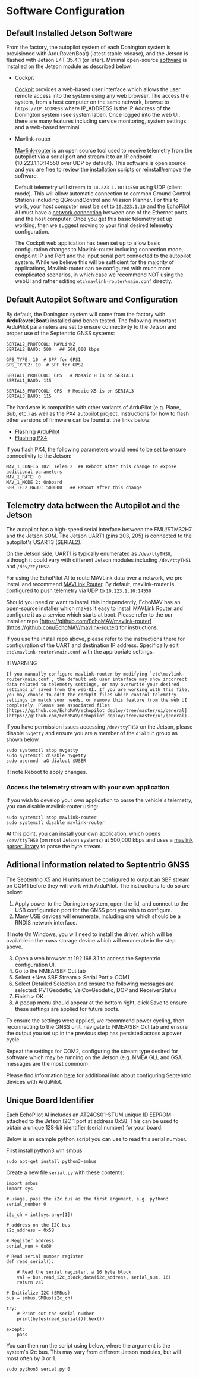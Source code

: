# Software Configuration

## Default Installed Jetson Software

From the factory, the autopilot system of each Donington system is provisioned with ArduRover(Boat) (latest stable release), and the Jetson is flashed with Jetson L4T 35.4.1 (or later). Minimal open-source [software](https://github.com/EchoMAV/echopilot_deploy) is installed on the Jetson module as described below.

- Cockpit

    [Cockpit](https://cockpit-project.org/) provides a web-based user interface which allows the user remote access into the system using any web browser. The access the system, from a host computer on the same network, browse to `https://IP_ADDRESS` where IP_ADDRESS is the IP Address of the Donington system (see system label). Once logged into the web UI, there are many features including service monitoring, system settings and a web-based terminal.

- Mavlink-router

    [Mavlink-router](https://github.com/EchoMAV/mavlink-router) is an open source tool used to receive telemetry from the autopilot via a serial port and stream it to an IP endpoint (10.223.1.10:14550 over UDP by default). This software is open source and you are free to review the [installation scripts](https://github.com/EchoMAV/echopilot_deploy) or reinstall/remove the software. 

    Default telemetry will stream to `10.223.1.10:14550` using UDP (client mode). This will allow automatic connection to common Ground Control Stations including QGroundControl and Mission Planner. For this to work, your host computer must be set to `10.223.1.10` and the EchoPilot AI must have a [network connection](userguide.md#ip-configuration) between one of the Ethernet ports and the host computer. Once you get this basic telemetry set up working, then we suggest moving to your final desired telemetry configuration.

    The Cockpit web application has been set up to allow basic configuration changes to Mavlink-router including connection mode, endpoint IP and Port and the input serial port connected to the autopilot system. While we believe this will be sufficient for the majority of applications, Mavlink-router can be configured with much more complicated scenarios, in which case we recommend NOT using the webUI and rather editing `etc\mavlink-router\main.conf` directly. 



## Default Autopilot Software and Configuration

By default, the Donington system will come from the factory with __ArduRover(Boat)__ installed and bench tested. The following important ArduPilot parameters are set to ensure connectivity to the Jetson and proper use of the Septentrio GNSS systems:

```
SERIAL2_PROTOCOL: MAVLink2
SERIAL2_BAUD: 500   ## 500,000 kbps

GPS_TYPE: 10  # SPF for GPS1
GPS_TYPE2: 10  # SPF for GPS2

SERIAL1_PROTOCOL: GPS   # Mosaic H is on SERIAL1
SERIAL1_BAUD: 115

SERIAL3_PROTOCOL: GPS  # Mosaic X5 is on SERIAL3
SERIAL3_BAUD: 115

```


The hardware is compatible with other variants of ArduPilot (e.g. Plane, Sub, etc.) as well as the PX4 autopilot project. Instructions for how to flash other versions of firmware can be found at the links below:

- [Flashing ArduPilot](https://echomav.github.io/docs/latest/build_ardupilot/)
- [Flashing PX4](https://echomav.github.io/docs/latest/build_px4/)

If you flash PX4, the following parameters would need to be set to ensure connectivity to the Jetson:

```
MAV_1_CONFIG 102: Telem 2  ## Reboot after this change to expose additional parameters
MAV_1_RATE: 0
MAV_1_MODE 2: Onboard
SER_TEL2_BAUD: 500000   ## Reboot after this change

```

## Telemetry data between the Autopilot and the Jetson

The autopilot has a high-speed serial interface between the FMU/STM32H7 and the Jetson SOM. The Jetson UART1 (pins 203, 205) is connected to the autopilot's USART3 (SERIAL2).

On the Jetson side, UART1 is typically enumerated as ```/dev/ttyTHS0```, although it could vary with different Jetson modules including ```/dev/ttyTHS1``` and ```/dev/ttyTHS2```.

For using the EchoPilot AI to route MAVLink data over a network, we pre-install and recommend [MAVLink Router](https://github.com/mavlink-router/mavlink-router). By default, mavlink-router is configured to push telemetry via UDP to `10.223.1.10:14550`

Should you need or want to install this independently, EchoMAV has an open-source installer which makes it easy to install MAVLink Router and configure it as a service which starts at boot. Please refer to the our installer repo [https://github.com/EchoMAV/mavlink-router](https://github.com/EchoMAV/mavlink-router) for instructions. 

If you use the install repo above, please refer to the instructions there for configuration of the UART and destination IP address. Specifically edit `etc\mavlink-router\main.conf` with the appropriate settings.

!!! WARNING

    If you manually configure mavlink-router by modifying `etc\mavlink-router\main.conf`, the default web user interface may show incorrect data related to telemetry settings, or may overwrite your desired settings if saved from the web-UI. If you are working with this file, you may choose to edit the cockpit files which control telemetry settings to match your needs, or remove this feature from the web UI completely. Please see associated files [https://github.com/EchoMAV/echopilot_deploy/tree/master/ui/general](https://github.com/EchoMAV/echopilot_deploy/tree/master/ui/general).

If you have permission issues accessing `/dev/ttyTHSX` on the Jetson, please disable `nvgetty` and ensure you are a member of the `dialout` group as shown below.
```
sudo systemctl stop nvgetty
sudo systemctl disable nvgetty
sudo usermod -aG dialout $USER
```
!!! note
    Reboot to apply changes.

### Access the telemetry stream with your own application

If you wish to develop your own application to parse the vehicle's telemetry, you can disable mavlink-router using:
```
sudo systemctl stop mavlink-router
sudo systemctl disable mavlink-router
```
At this point, you can install your own application, which opens ```/dev/ttyTHS0``` (on most Jetson systems) at 500,000 kbps and uses a [mavlink parser library](https://mavlink.io/en/getting_started/use_libraries.html) to parse the byte stream.


## Aditional information related to Septentrio GNSS

The Septentrio X5 and H units must be configured to output an SBF stream on COM1 before they will work with ArduPilot. The instructions to do so are below:

1. Apply power to the Donington system, open the lid, and connect to the USB configuration port for the GNSS port you wish to configure.
2. Many USB devices will enumerate, including one which should be a RNDIS network interface.

!!! note
    On Windows, you will need to install the driver, which will be available in the mass storage device which will enumerate in the step above.

3. Open a web browser at 192.168.3.1 to access the Septentrio configuration UI.
4. Go to the NMEA/SBF Out tab
5. Select +New SBF Stream > Serial Port > COM1
6. Select Detailed Selection and ensure the following messages are selected: PVTGeodetic, VelCovGeodetic, DOP and ReceiverStatus
7. Finish > OK
8. A popup menu should appear at the bottom right, click Save to ensure these settings are applied for future boots.

To ensure the settings were applied, we recommend power cycling, then reconnecting to the GNSS unit, navigate to NMEA/SBF Out tab and ensure the output you set up in the previous step has persisted across a power cycle.

Repeat the settings for COM2, configuring the stream type desired for software which may be running on the Jetson (e.g. NMEA GLL and GSA messages are the most common).

Please find information [here](https://customersupport.septentrio.com/s/article/How-to-integrate-latest-Septentrio-GNSS-receivers-with-Ardupilot-using-Pixhawk-standard-boards) for additional info about configuring Septentrio devices with ArduPilot.

## Unique Board Identifier

Each EchoPilot AI includes an AT24CS01-STUM unique ID EEPROM attached to the Jetson I2C 1 port at address 0x58. This can be used to obtain a unique 128-bit identifier (serial number) for your board. 

Below is an example python script you can use to read this serial number.

First install python3 wih smbus
```
sudo apt-get install python3-smbus
```
Create a new file ```serial.py``` with these contents:
```
import smbus
import sys

# usage, pass the i2c bus as the first argument, e.g. python3 serial_number 0

i2c_ch = int(sys.argv[1]) 

# address on the I2C bus
i2c_address = 0x58

# Register address
serial_num = 0x80

# Read serial number register
def read_serial():

    # Read the serial register, a 16 byte block
    val = bus.read_i2c_block_data(i2c_address, serial_num, 16)    
    return val

# Initialize I2C (SMBus)
bus = smbus.SMBus(i2c_ch)

try:
    # Print out the serial number
    print(bytes(read_serial()).hex())

except:
    pass
```
You can then run the script using below, where the argument is the system's i2c bus. This may vary from different Jetson modules, but will most often by 0 or 1.
```
sudo python3 serial.py 0
```






